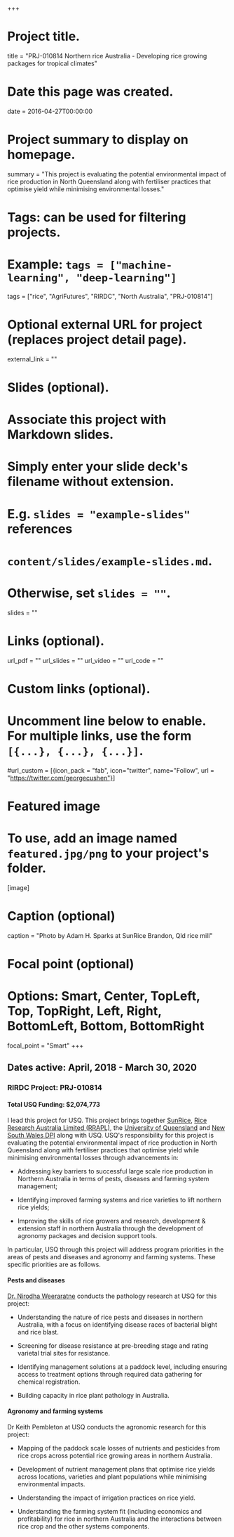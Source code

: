 +++
# Project title.
title = "PRJ-010814 Northern rice Australia - Developing rice growing packages for tropical climates"

# Date this page was created.
date = 2016-04-27T00:00:00

# Project summary to display on homepage.
summary = "This project is evaluating the potential environmental impact of rice production in North Queensland along with fertiliser practices that optimise yield while minimising environmental losses."

# Tags: can be used for filtering projects.
# Example: `tags = ["machine-learning", "deep-learning"]`
tags = ["rice", "AgriFutures", "RIRDC", "North Australia", "PRJ-010814"]

# Optional external URL for project (replaces project detail page).
external_link = ""

# Slides (optional).
#   Associate this project with Markdown slides.
#   Simply enter your slide deck's filename without extension.
#   E.g. `slides = "example-slides"` references 
#   `content/slides/example-slides.md`.
#   Otherwise, set `slides = ""`.
slides = ""

# Links (optional).
url_pdf = ""
url_slides = ""
url_video = ""
url_code = ""

# Custom links (optional).
#   Uncomment line below to enable. For multiple links, use the form `[{...}, {...}, {...}]`.
#url_custom = [{icon_pack = "fab", icon="twitter", name="Follow", url = "https://twitter.com/georgecushen"}]

# Featured image
# To use, add an image named `featured.jpg/png` to your project's folder. 
[image]
  # Caption (optional)
  caption = "Photo by Adam H. Sparks at SunRice Brandon, Qld rice mill"
  
  # Focal point (optional)
  # Options: Smart, Center, TopLeft, Top, TopRight, Left, Right, BottomLeft, Bottom, BottomRight
  focal_point = "Smart"
+++

## Dates active: April, 2018 - March 30, 2020

### RIRDC Project: PRJ-010814

#### Total USQ Funding: $2,074,773

I lead this project for USQ. This project brings together [SunRice](https://www.sunrice.com.au), [Rice Research Australia Limited (RRAPL)](https://www.facebook.com/RiceResearchAustralia/), the [University of Queensland](http://researchers.uq.edu.au/researcher/2606) and [New South Wales DPI](https://www.dpi.nsw.gov.au) along with USQ. USQ's responsibility for this project is evaluating the potential environmental impact of rice production in North Queensland along with fertiliser practices that optimise yield while minimising environmental losses through advancements in:

  - Addressing key barriers to successful large scale rice production in Northern Australia in terms of pests, diseases and farming system management;

  - Identifying improved farming systems and rice varieties to lift northern rice yields;

  - Improving the skills of rice growers and research, development & extension staff in northern Australia through the development of agronomy packages and decision support tools.

In particular, USQ through this project will address program priorities in the areas of pests and diseases and agronomy and farming systems. These specific priorities are as follows.

#### Pests and diseases

[Dr. Nirodha Weeraratne](https://www.researchgate.net/profile/Nirodha_Weeraratne) conducts the pathology research at USQ for this project:
  
  - Understanding the nature of rice pests and diseases in northern Australia, with a focus on identifying disease races of bacterial blight and rice blast.
  
  - Screening for disease resistance at pre-breeding stage and rating varietal trial sites for resistance.
  
  - Identifying management solutions at a paddock level, including ensuring access to treatment options through required data gathering for chemical registration.
  
  - Building capacity in rice plant pathology in Australia.
  
#### Agronomy and farming systems

Dr Keith Pembleton at USQ conducts the agronomic research for this project:

  - Mapping of the paddock scale losses of nutrients and pesticides from rice crops across potential rice growing areas in northern Australia.

  - Development of nutrient management plans that optimise rice yields across locations, varieties and plant populations while minimising environmental impacts.
  
  - Understanding the impact of irrigation practices on rice yield.
  
  - Understanding the farming system fit (including economics and profitability) for rice in northern Australia and the interactions between rice crop and the other systems components.
